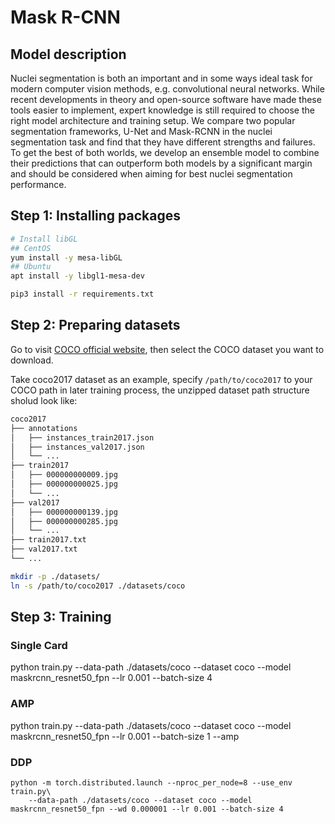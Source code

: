 # Mask R-CNN

## Model description

Nuclei segmentation is both an important and in some ways ideal task for modern computer vision methods, e.g. convolutional neural networks. While recent developments in theory and open-source software have made these tools easier to implement, expert knowledge is still required to choose the right model architecture and training setup. We compare two popular segmentation frameworks, U-Net and Mask-RCNN in the nuclei segmentation task and find that they have different strengths and failures. To get the best of both worlds, we develop an ensemble model to combine their predictions that can outperform both models by a significant margin and should be considered when aiming for best nuclei segmentation performance.

## Step 1: Installing packages
```bash
# Install libGL
## CentOS
yum install -y mesa-libGL
## Ubuntu
apt install -y libgl1-mesa-dev

pip3 install -r requirements.txt
```

## Step 2: Preparing datasets

Go to visit [COCO official website](https://cocodataset.org/#download), then select the COCO dataset you want to download.

Take coco2017 dataset as an example, specify `/path/to/coco2017` to your COCO path in later training process, the unzipped dataset path structure sholud look like:

```bash
coco2017
├── annotations
│   ├── instances_train2017.json
│   ├── instances_val2017.json
│   └── ...
├── train2017
│   ├── 000000000009.jpg
│   ├── 000000000025.jpg
│   └── ...
├── val2017
│   ├── 000000000139.jpg
│   ├── 000000000285.jpg
│   └── ...
├── train2017.txt
├── val2017.txt
└── ...
```

```bash
mkdir -p ./datasets/
ln -s /path/to/coco2017 ./datasets/coco
```

## Step 3: Training

### Single Card
python train.py --data-path ./datasets/coco --dataset coco --model maskrcnn_resnet50_fpn --lr 0.001 --batch-size 4

### AMP 
python train.py --data-path ./datasets/coco --dataset coco --model maskrcnn_resnet50_fpn --lr 0.001 --batch-size 1 --amp

### DDP
```
python -m torch.distributed.launch --nproc_per_node=8 --use_env train.py\
    --data-path ./datasets/coco --dataset coco --model maskrcnn_resnet50_fpn --wd 0.000001 --lr 0.001 --batch-size 4
```